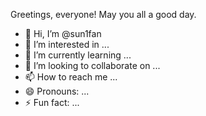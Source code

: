 Greetings, everyone! May you all a good day.

- 👋 Hi, I’m @sun1fan
- 👀 I’m interested in ...
- 🌱 I’m currently learning ...
- 💞️ I’m looking to collaborate on ...
- 📫 How to reach me ...
- 😄 Pronouns: ...
- ⚡ Fun fact: ...

<!---
sun1fan/sun1fan is a ✨ special ✨ repository because its `README.md` (this file) appears on your GitHub profile.
You can click the Preview link to take a look at your changes.
--->
